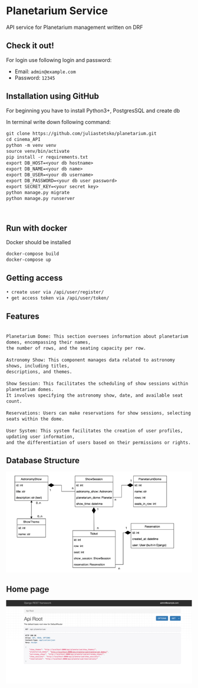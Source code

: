 # Planetarium Service

API service for Planetarium management written on DRF

## Check it out!

For login use following login and password:
* Email: `admin@example.com`
* Password: `12345`


## Installation using GitHub

For beginning you have to install Python3+, PostgresSQL and create db

In terminal write down following command:
```shell
git clone https://github.com/juliastetsko/planetarium.git
cd cinema_API
python -m venv venv 
source venv/bin/activate 
pip install -r requirements.txt
export DB_HOST=<your db hostname>
export DB_NAME=<your db name>
export DB_USER=<your db username>
export DB_PASSWORD=<your db user password>
export SECRET_KEY=<your secret key>
python manage.py migrate
python manage.py runserver



```
## Run with docker

Docker should be installed
```shell
docker-compose build
docker-compose up

```
## Getting access

```shell
• create user via /api/user/register/
• get access token via /api/user/token/
```

## Features
```

Planetarium Dome: This section oversees information about planetarium domes, encompassing their names,
the number of rows, and the seating capacity per row.

Astronomy Show: This component manages data related to astronomy shows, including titles,
descriptions, and themes.

Show Session: This facilitates the scheduling of show sessions within planetarium domes.
It involves specifying the astronomy show, date, and available seat count.

Reservations: Users can make reservations for show sessions, selecting seats within the dome.

User System: This system facilitates the creation of user profiles, updating user information,
and the differentiation of users based on their permissions or rights.
```

## Database Structure

![db_structure.png](db_structure.png)
## Home page
![demo_home.png](demo_home.png)

